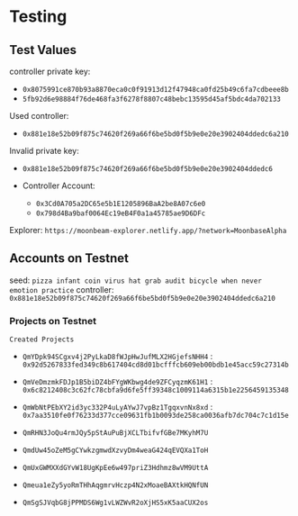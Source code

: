 # Testing

## Test Values
 
controller private key:

- `0x8075991ce870b93a8870eca0c0f91913d12f47948ca0fd25b49c6fa7cdbeee8b`
- `5fb92d6e98884f76de468fa3f6278f8807c48bebc13595d45af5bdc4da702133`

Used controller:

- `0x881e18e52b09f875c74620f269a66f6be5bd0f5b9e0e20e3902404ddedc6a210`

Invalid private key:

- `0x881e18e52b09f875c74620f269a66f6be5bd0f5b9e0e20e3902404ddedc6`
  

- Controller Account:
  - `0x3Cd0A705a2DC65e5b1E1205896BaA2be8A07c6e0`
  - `0x798d4Ba9baf0064Ec19eB4F0a1a45785ae9D6DFc`
  
Explorer: `https://moonbeam-explorer.netlify.app/?network=MoonbaseAlpha`

## Accounts on Testnet

seed: `pizza infant coin virus hat grab audit bicycle when never emotion practice`
controller: `0x881e18e52b09f875c74620f269a66f6be5bd0f5b9e0e20e3902404ddedc6a210`

### Projects on Testnet

`Created Projects`

- `QmYDpk94SCgxv4j2PyLkaD8fWJpHwJufMLX2HGjefsNHH4` : `0x92d5267833fed349c8b617404cd8d01bcfffcb609eb00bdb1e45acc59c27314b`
- `QmVeDmzmkFDJp1B5biDZ4bFYgWKbwg4de9ZFCyqzmK61H1` : `0x6c8212408c3c62fc78cbfa9d6fe5ff39348c1009114a6315b1e2256459135348`
- `QmWbNtPEbXY2id3yc332P4uLyAYwJ7vpBz1TgqxvnNx8xd` : `0x7aa3510fe0f76233d377cce09631fb1b0093de258ca0036afb7dc704c7c1d15e`


- `QmRHN3JoQu4rmJQy5pStAuPuBjXCLTbifvfGBe7MKyhM7U`
- `QmdUw45oZeM5gCYwkzgmwdXzvyDm4weaG424qEVQXa1ToH`
- `QmUxGWMXXdGYvW18UgKpEe6w497priZ3Hdhmz8wVM9UttA`
- `Qmeua1eZy5yoRmTHhAqgmrvHczp4N2xMoaeBAXtkHQNfUN`
- `QmSgSJVqbG8jPPMDS6Wg1vLWZWvR2oXjHS5xK5aaCUX2os`
  